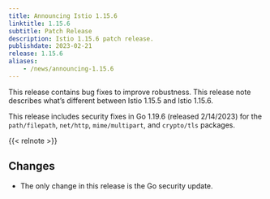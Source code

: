 ```yaml
---
title: Announcing Istio 1.15.6
linktitle: 1.15.6
subtitle: Patch Release
description: Istio 1.15.6 patch release.
publishdate: 2023-02-21
release: 1.15.6
aliases:
    - /news/announcing-1.15.6
---
```


This release contains bug fixes to improve robustness. This release note describes what’s different between Istio 1.15.5 and Istio 1.15.6.

This release includes security fixes in Go 1.19.6 (released 2/14/2023) for the `path/filepath`, `net/http`, `mime/multipart`, and `crypto/tls` packages.

{{< relnote >}}

## Changes

- The only change in this release is the Go security update.
